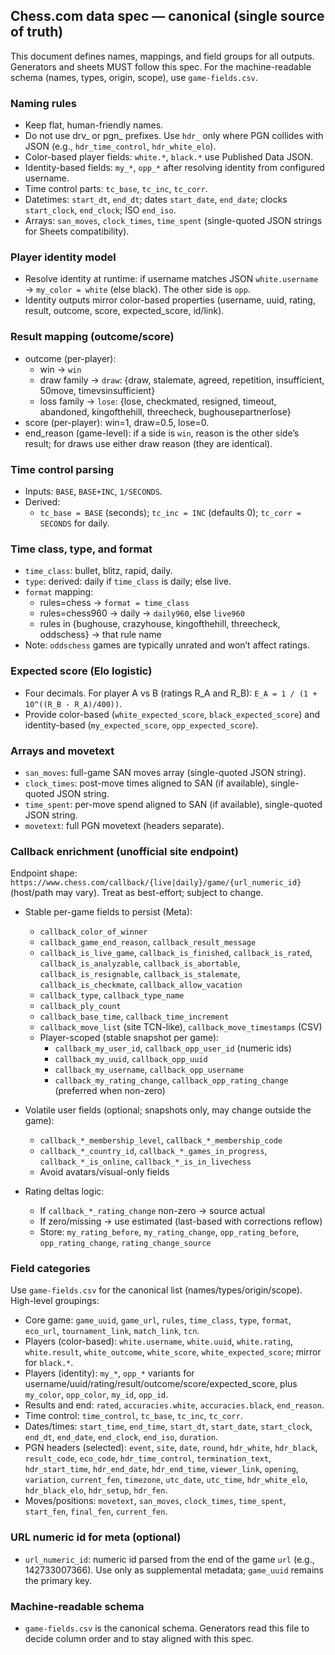## Chess.com data spec — canonical (single source of truth)

This document defines names, mappings, and field groups for all outputs. Generators and sheets MUST follow this spec. For the machine-readable schema (names, types, origin, scope), use `game-fields.csv`.

### Naming rules
- Keep flat, human-friendly names.
- Do not use drv_ or pgn_ prefixes. Use `hdr_` only where PGN collides with JSON (e.g., `hdr_time_control`, `hdr_white_elo`).
- Color-based player fields: `white.*`, `black.*` use Published Data JSON.
- Identity-based fields: `my_*`, `opp_*` after resolving identity from configured username.
- Time control parts: `tc_base`, `tc_inc`, `tc_corr`.
- Datetimes: `start_dt`, `end_dt`; dates `start_date`, `end_date`; clocks `start_clock`, `end_clock`; ISO `end_iso`.
- Arrays: `san_moves`, `clock_times`, `time_spent` (single-quoted JSON strings for Sheets compatibility).

### Player identity model
- Resolve identity at runtime: if username matches JSON `white.username` → `my_color = white` (else black). The other side is `opp`.
- Identity outputs mirror color-based properties (username, uuid, rating, result, outcome, score, expected_score, id/link).

### Result mapping (outcome/score)
- outcome (per-player):
  - win → `win`
  - draw family → `draw`: {draw, stalemate, agreed, repetition, insufficient, 50move, timevsinsufficient}
  - loss family → `lose`: {lose, checkmated, resigned, timeout, abandoned, kingofthehill, threecheck, bughousepartnerlose}
- score (per-player): win=1, draw=0.5, lose=0.
- end_reason (game-level): if a side is `win`, reason is the other side’s result; for draws use either draw reason (they are identical).

### Time control parsing
- Inputs: `BASE`, `BASE+INC`, `1/SECONDS`.
- Derived:
  - `tc_base = BASE` (seconds); `tc_inc = INC` (defaults 0); `tc_corr = SECONDS` for daily.

### Time class, type, and format
- `time_class`: bullet, blitz, rapid, daily.
- `type`: derived: daily if `time_class` is daily; else live.
- `format` mapping:
  - rules=chess → `format = time_class`
  - rules=chess960 → daily → `daily960`, else `live960`
  - rules in {bughouse, crazyhouse, kingofthehill, threecheck, oddschess} → that rule name
- Note: `oddschess` games are typically unrated and won’t affect ratings.

### Expected score (Elo logistic)
- Four decimals. For player A vs B (ratings R_A and R_B): `E_A = 1 / (1 + 10^((R_B - R_A)/400))`.
- Provide color-based (`white_expected_score`, `black_expected_score`) and identity-based (`my_expected_score`, `opp_expected_score`).

### Arrays and movetext
- `san_moves`: full-game SAN moves array (single-quoted JSON string).
- `clock_times`: post-move times aligned to SAN (if available), single-quoted JSON string.
- `time_spent`: per-move spend aligned to SAN (if available), single-quoted JSON string.
- `movetext`: full PGN movetext (headers separate).

### Callback enrichment (unofficial site endpoint)
Endpoint shape: `https://www.chess.com/callback/{live|daily}/game/{url_numeric_id}` (host/path may vary). Treat as best-effort; subject to change.

- Stable per-game fields to persist (Meta):
  - `callback_color_of_winner`
  - `callback_game_end_reason`, `callback_result_message`
  - `callback_is_live_game`, `callback_is_finished`, `callback_is_rated`, `callback_is_analyzable`, `callback_is_abortable`, `callback_is_resignable`, `callback_is_stalemate`, `callback_is_checkmate`, `callback_allow_vacation`
  - `callback_type`, `callback_type_name`
  - `callback_ply_count`
  - `callback_base_time`, `callback_time_increment`
  - `callback_move_list` (site TCN-like), `callback_move_timestamps` (CSV)
  - Player-scoped (stable snapshot per game):
    - `callback_my_user_id`, `callback_opp_user_id` (numeric ids)
    - `callback_my_uuid`, `callback_opp_uuid`
    - `callback_my_username`, `callback_opp_username`
    - `callback_my_rating_change`, `callback_opp_rating_change` (preferred when non-zero)

- Volatile user fields (optional; snapshots only, may change outside the game):
  - `callback_*_membership_level`, `callback_*_membership_code`
  - `callback_*_country_id`, `callback_*_games_in_progress`, `callback_*_is_online`, `callback_*_is_in_livechess`
  - Avoid avatars/visual-only fields

- Rating deltas logic:
  - If `callback_*_rating_change` non-zero → source actual
  - If zero/missing → use estimated (last-based with corrections reflow)
  - Store: `my_rating_before`, `my_rating_change`, `opp_rating_before`, `opp_rating_change`, `rating_change_source`

### Field categories
Use `game-fields.csv` for the canonical list (names/types/origin/scope). High-level groupings:
- Core game: `game_uuid`, `game_url`, `rules`, `time_class`, `type`, `format`, `eco_url`, `tournament_link`, `match_link`, `tcn`.
- Players (color-based): `white.username`, `white.uuid`, `white.rating`, `white.result`, `white_outcome`, `white_score`, `white_expected_score`; mirror for `black.*`.
- Players (identity): `my_*`, `opp_*` variants for username/uuid/rating/result/outcome/score/expected_score, plus `my_color`, `opp_color`, `my_id`, `opp_id`.
- Results and end: `rated`, `accuracies.white`, `accuracies.black`, `end_reason`.
- Time control: `time_control`, `tc_base`, `tc_inc`, `tc_corr`.
- Dates/times: `start_time`, `end_time`, `start_dt`, `start_date`, `start_clock`, `end_dt`, `end_date`, `end_clock`, `end_iso`, `duration`.
- PGN headers (selected): `event`, `site`, `date`, `round`, `hdr_white`, `hdr_black`, `result_code`, `eco_code`, `hdr_time_control`, `termination_text`, `hdr_start_time`, `hdr_end_date`, `hdr_end_time`, `viewer_link`, `opening`, `variation`, `current_fen`, `timezone`, `utc_date`, `utc_time`, `hdr_white_elo`, `hdr_black_elo`, `hdr_setup`, `hdr_fen`.
- Moves/positions: `movetext`, `san_moves`, `clock_times`, `time_spent`, `start_fen`, `final_fen`, `current_fen`.

### URL numeric id for meta (optional)
- `url_numeric_id`: numeric id parsed from the end of the game `url` (e.g., 142733007366). Use only as supplemental metadata; `game_uuid` remains the primary key.

### Machine-readable schema
- `game-fields.csv` is the canonical schema. Generators read this file to decide column order and to stay aligned with this spec.

